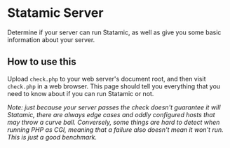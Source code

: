 # Statamic Server

Determine if your server can run Statamic, as well as give you some basic information about your server.

## How to use this

Upload `check.php` to your web server's document root, and then visit `check.php` in a web browser.
This page should tell you everything that you need to know about if you can run Statamic or not. 

*Note: just because your server passes the check doesn't guarantee it will Statamic, there are always edge cases and oddly configured hosts that may throw a curve ball. Conversely, some things are hard to detect when running PHP as CGI, meaning that a failure also doesn't mean it won't run. This is just a good benchmark.*
